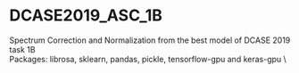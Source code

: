 # DCASE2019_ASC_1B
Spectrum Correction and Normalization from the best model of DCASE 2019 task 1B\
Packages: librosa, sklearn, pandas, pickle, tensorflow-gpu and keras-gpu \
